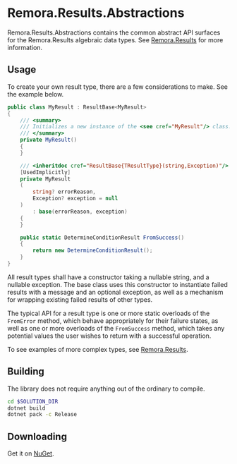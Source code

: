 Remora.Results.Abstractions
==============

Remora.Results.Abstractions contains the common abstract API surfaces for the Remora.Results algebraic data types. See
[Remora.Results](../Remora.Results) for more information.

## Usage
To create your own result type, there are a few considerations to make. See the example below.

```c#
public class MyResult : ResultBase<MyResult>
{
    /// <summary>
    /// Initializes a new instance of the <see cref="MyResult"/> class.
    /// </summary>
    private MyResult()
    {
    }

    /// <inheritdoc cref="ResultBase{TResultType}(string,Exception)"/>
    [UsedImplicitly]
    private MyResult
    (
        string? errorReason,
        Exception? exception = null
    )
        : base(errorReason, exception)
    {
    }

    public static DetermineConditionResult FromSuccess()
    {
        return new DetermineConditionResult();
    }
}
```
All result types shall have a constructor taking a nullable string, and a nullable exception. The base class uses this
constructor to instantiate failed results with a message and an optional exception, as well as a mechanism for wrapping
existing failed results of other types.

The typical API for a result type is one or more static overloads of the `FromError` method, which behave appropriately
for their failure states, as well as one or more overloads of the `FromSuccess` method, which takes any potential values
the user wishes to return with a successful operation.

To see examples of more complex types, see [Remora.Results](../Remora.Results).

## Building
The library does not require anything out of the ordinary to compile.

```bash
cd $SOLUTION_DIR
dotnet build
dotnet pack -c Release
```

## Downloading
Get it on [NuGet][1].


[1]: https://www.nuget.org/packages/Remora.Results.Abstractions/
